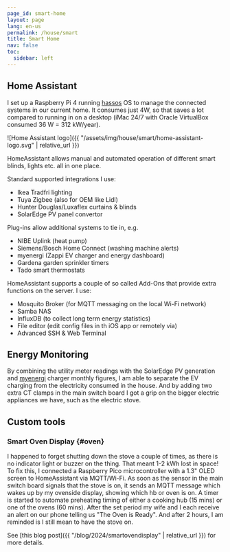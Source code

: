 ```yaml
---
page_id: smart-home
layout: page
lang: en-us
permalink: /house/smart
title: Smart Home
nav: false
toc:
  sidebar: left
---
```


## Home Assistant

I set up a Raspberry Pi 4 running [hassos](https://www.home-assistant.io/) OS to manage the connected systems in our current home.
It consumes just 4W, so that saves a lot compared to running in on a desktop (iMac 24/7 with Oracle VirtualBox consumed 36 W = 312 kW/year).

![Home Assistant logo]({{ "/assets/img/house/smart/home-assistant-logo.svg" | relative_url }})

HomeAssistant allows manual and automated operation of different smart blinds, lights etc. all in one place.

Standard supported integrations I use:

- Ikea Tradfri lighting
- Tuya Zigbee (also for OEM like Lidl)
- Hunter Douglas/Luxaflex curtains & blinds
- SolarEdge PV panel convertor

Plug-ins allow additional systems to tie in, e.g.

- NIBE Uplink (heat pump)
- Siemens/Bosch Home Connect (washing machine alerts)
- myenergi (Zappi EV charger and energy dashboard)
- Gardena garden sprinkler timers
- Tado smart thermostats

HomeAssistant supports a couple of so called Add-Ons that provide extra functions on the server. I use:

- Mosquito Broker (for MQTT messaging on the local Wi-Fi network)
- Samba NAS
- InfluxDB (to collect long term energy statistics)
- File editor (edit config files in th iOS app or remotely via)
- Advanced SSH & Web Terminal

## Energy Monitoring

By combining the utility meter readings with the SolarEdge PV generation and [myenergi](https://www.myenergi.com) charger monthly figures, I am able to separate the EV charging from the electricity consumed in the house. And by adding two extra CT clamps in the main switch board I got a grip on the bigger electric appliances we have, such as the electric stove.

## Custom tools

### Smart Oven Display {#oven}

I happened to forget shutting down the stove a couple of times, as there is no indicator light or buzzer on the thing. That meant 1-2 kWh lost in space! To fix this, I connected a Raspberry Pico microcontroller with a 1.3" OLED screen to HomeAssistant via MQTT/Wi-Fi. As soon as the sensor in the main switch board signals that the stove is on, it sends an MQTT message which wakes up by my ovenside display, showing which hb or oven is on. A timer is started to automate preheating timing of either a cooking hub (15 mins) or one of the ovens (60 mins). After the set period my wife and I each receive an alert on our phone telling us "The Oven is Ready". And after 2 hours, I am reminded is I still mean to have the stove on.

See [this blog post]({{ "/blog/2024/smartovendisplay" | relative_url }}) for more details.
